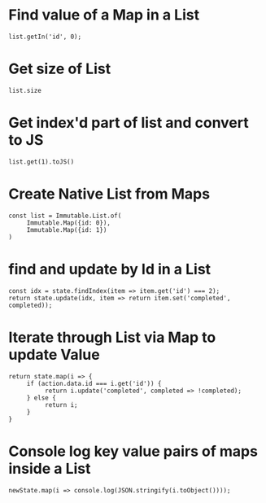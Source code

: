 # Find value of a Map in a List
`list.getIn('id', 0);`

# Get size of List
`list.size`

# Get index'd part of list and convert to JS
`list.get(1).toJS()`

# Create Native List from Maps
```
const list = Immutable.List.of(
     Immutable.Map({id: 0}),
     Immutable.Map({id: 1})
)
```

# find and update by Id in a List
```
const idx = state.findIndex(item => item.get('id') === 2);
return state.update(idx, item => return item.set('completed', completed));
```


# Iterate through List via Map to update Value
```
return state.map(i => {
     if (action.data.id === i.get('id')) {
          return i.update('completed', completed => !completed);
     } else {
          return i;
     }
}
```

# Console log key value pairs of maps inside a List
`newState.map(i => console.log(JSON.stringify(i.toObject())));`
